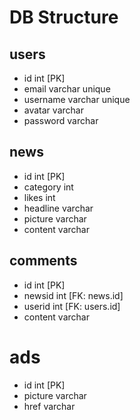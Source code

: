 # DB Structure

## users

- id int [PK]
- email varchar unique
- username varchar unique
- avatar varchar
- password varchar

## news

- id int [PK]
- category int
- likes int
- headline varchar
- picture varchar
- content varchar

## comments

- id int [PK]
- newsid int [FK: news.id]
- userid int [FK: users.id]
- content varchar

# ads

- id int [PK]
- picture varchar
- href varchar
